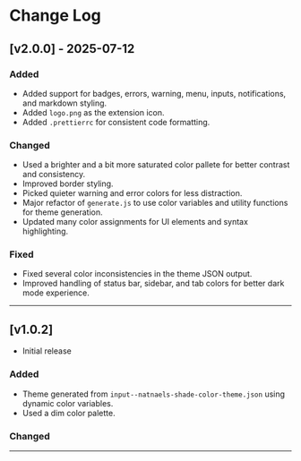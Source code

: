 # Change Log


## [v2.0.0] - 2025-07-12

### Added
- Added support for badges, errors, warning, menu, inputs, notifications, and markdown styling.
- Added `logo.png` as the extension icon.
- Added `.prettierrc` for consistent code formatting.

### Changed
- Used a brighter and a bit more saturated color pallete for better contrast and consistency. 
- Improved border styling.
- Picked quieter warning and error colors for less distraction.
- Major refactor of `generate.js` to use color variables and utility functions for theme generation.
- Updated many color assignments for UI elements and syntax highlighting.

### Fixed

- Fixed several color inconsistencies in the theme JSON output.
- Improved handling of status bar, sidebar, and tab colors for better dark mode experience.

---

## [v1.0.2]

- Initial release

### Added
- Theme generated from `input--natnaels-shade-color-theme.json` using dynamic color variables.
- Used a dim color palette.

### Changed


---
